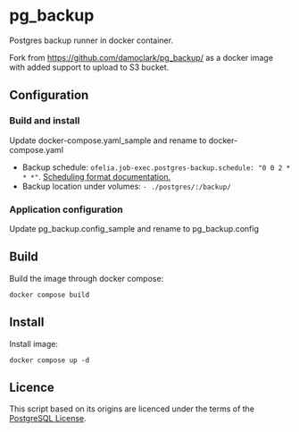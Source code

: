 # pg_backup
Postgres backup runner in docker container.

Fork from https://github.com/damoclark/pg_backup/ as a docker image with added support to upload to S3 bucket.

## Configuration
### Build and install
Update docker-compose.yaml_sample and rename to docker-compose.yaml

* Backup schedule: ``ofelia.job-exec.postgres-backup.schedule: "0 0 2 * * *"``. [Scheduling format documentation.](https://godoc.org/github.com/robfig/cronhttps:/)
* Backup location under volumes: ``- ./postgres/:/backup/``

### Application configuration
Update pg_backup.config_sample and rename to pg_backup.config

## Build
Build the image through docker compose:
```
docker compose build
```

## Install
Install image:
```
docker compose up -d
```

## Licence
This script based on its origins are licenced under the terms of the [PostgreSQL License](https://wiki.postgresql.org/wiki/PostgreSQL_wiki:Copyrights).
